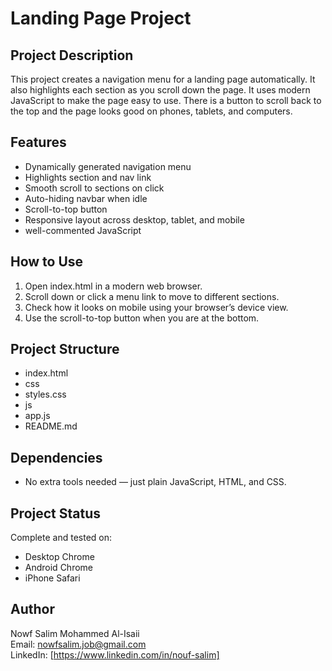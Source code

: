 # Landing Page Project

## Project Description

This project creates a navigation menu for a landing page automatically. It also highlights each section as you scroll down the page. It uses modern JavaScript to make the page easy to use. There is a button to scroll back to the top and the page looks good on phones, tablets, and computers.




## Features

- Dynamically generated navigation menu
- Highlights section and nav link
- Smooth scroll to sections on click
- Auto-hiding navbar when idle
- Scroll-to-top button
- Responsive layout across desktop, tablet, and mobile
- well-commented JavaScript


## How to Use

1. Open index.html in a modern web browser.
2. Scroll down or click a menu link to move to different sections.
3. Check how it looks on mobile using your browser’s device view.
4. Use the scroll-to-top button when you are at the bottom.


## Project Structure
- index.html
- css
- styles.css
- js
- app.js
- README.md



## Dependencies

- No extra tools needed — just plain JavaScript, HTML, and CSS.


## Project Status

Complete and tested on:
- Desktop Chrome
- Android Chrome
- iPhone Safari



## Author

Nowf Salim Mohammed Al-Isaii  
Email: nowfsalim.job@gmail.com  
LinkedIn: [https://www.linkedin.com/in/nouf-salim]
